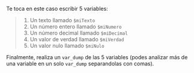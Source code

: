 Te toca en este caso escribir 5 variables:

> 1. Un texto llamado `$miTexto`
> 2. Un número entero llamado `$miNumero`
> 3. Un número decimal llamado `$miDecimal`
> 4. Un valor de verdad llamado `$miVerdad`
> 5. Un valor nulo llamado `$miNulo`

Finalmente, realiza un `var_dump` de las 5 variables (podes analizar más de una variable en un solo `var_dump` separandolas con comas).